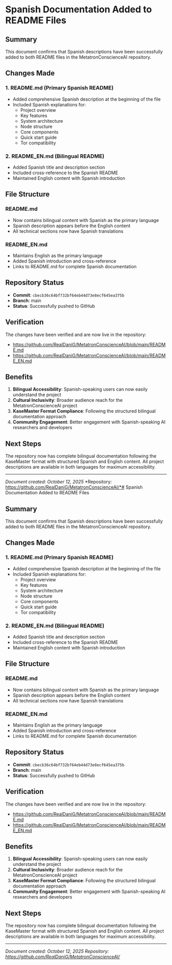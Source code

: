 # Spanish Documentation Added to README Files

## Summary

This document confirms that Spanish descriptions have been successfully added to both README files in the MetatronConscienceAI repository.

## Changes Made

### 1. README.md (Primary Spanish README)
- Added comprehensive Spanish description at the beginning of the file
- Included Spanish explanations for:
  - Project overview
  - Key features
  - System architecture
  - Node structure
  - Core components
  - Quick start guide
  - Tor compatibility

### 2. README_EN.md (Bilingual README)
- Added Spanish title and description section
- Included cross-reference to the Spanish README
- Maintained English content with Spanish introduction

## File Structure

### README.md
- Now contains bilingual content with Spanish as the primary language
- Spanish description appears before the English content
- All technical sections now have Spanish translations

### README_EN.md
- Maintains English as the primary language
- Added Spanish introduction and cross-reference
- Links to README.md for complete Spanish documentation

## Repository Status

- **Commit**: `cbecb36c64bf732bf64eb44d73e8ecf645ea375b`
- **Branch**: main
- **Status**: Successfully pushed to GitHub

## Verification

The changes have been verified and are now live in the repository:
- https://github.com/RealDaniG/MetatronConscienceAI/blob/main/README.md
- https://github.com/RealDaniG/MetatronConscienceAI/blob/main/README_EN.md

## Benefits

1. **Bilingual Accessibility**: Spanish-speaking users can now easily understand the project
2. **Cultural Inclusivity**: Broader audience reach for the MetatronConscienceAI project
3. **KaseMaster Format Compliance**: Following the structured bilingual documentation approach
4. **Community Engagement**: Better engagement with Spanish-speaking AI researchers and developers

## Next Steps

The repository now has complete bilingual documentation following the KaseMaster format with structured Spanish and English content. All project descriptions are available in both languages for maximum accessibility.

---
*Document created: October 12, 2025*
*Repository: https://github.com/RealDaniG/MetatronConscienceAI/*# Spanish Documentation Added to README Files

## Summary

This document confirms that Spanish descriptions have been successfully added to both README files in the MetatronConscienceAI repository.

## Changes Made

### 1. README.md (Primary Spanish README)
- Added comprehensive Spanish description at the beginning of the file
- Included Spanish explanations for:
  - Project overview
  - Key features
  - System architecture
  - Node structure
  - Core components
  - Quick start guide
  - Tor compatibility

### 2. README_EN.md (Bilingual README)
- Added Spanish title and description section
- Included cross-reference to the Spanish README
- Maintained English content with Spanish introduction

## File Structure

### README.md
- Now contains bilingual content with Spanish as the primary language
- Spanish description appears before the English content
- All technical sections now have Spanish translations

### README_EN.md
- Maintains English as the primary language
- Added Spanish introduction and cross-reference
- Links to README.md for complete Spanish documentation

## Repository Status

- **Commit**: `cbecb36c64bf732bf64eb44d73e8ecf645ea375b`
- **Branch**: main
- **Status**: Successfully pushed to GitHub

## Verification

The changes have been verified and are now live in the repository:
- https://github.com/RealDaniG/MetatronConscienceAI/blob/main/README.md
- https://github.com/RealDaniG/MetatronConscienceAI/blob/main/README_EN.md

## Benefits

1. **Bilingual Accessibility**: Spanish-speaking users can now easily understand the project
2. **Cultural Inclusivity**: Broader audience reach for the MetatronConscienceAI project
3. **KaseMaster Format Compliance**: Following the structured bilingual documentation approach
4. **Community Engagement**: Better engagement with Spanish-speaking AI researchers and developers

## Next Steps

The repository now has complete bilingual documentation following the KaseMaster format with structured Spanish and English content. All project descriptions are available in both languages for maximum accessibility.

---
*Document created: October 12, 2025*
*Repository: https://github.com/RealDaniG/MetatronConscienceAI/*